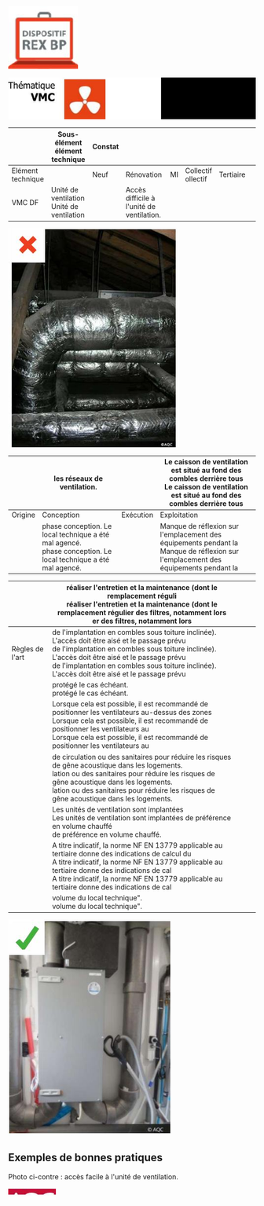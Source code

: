 ![](<images/VMC double flux - unité de ventilation - Non qualité/_page_0_Picture_0.jpeg>)

![](<images/VMC double flux - unité de ventilation - Non qualité/_page_0_Picture_1.jpeg>)

|                   | Sous- élément<br>élément<br>technique        | Constat |                                           |    |                       |           |  |
|-------------------|----------------------------------------------|---------|-------------------------------------------|----|-----------------------|-----------|--|
| Elément technique |                                              | Neuf    | Rénovation                                | MI | Collectif<br>ollectif | Tertiaire |  |
| VMC DF            | Unité de ventilation<br>Unité de ventilation |         | Accès difficile à l'unité de ventilation. |    |                       |           |  |

![](<images/VMC double flux - unité de ventilation - Non qualité/_page_0_Picture_3.jpeg>)

|         | les réseaux de ventilation.                                                                                      |           | Le caisson de ventilation est situé au fond des combles derrière tous<br>Le caisson de ventilation est situé au fond des combles derrière tous |
|---------|------------------------------------------------------------------------------------------------------------------|-----------|------------------------------------------------------------------------------------------------------------------------------------------------|
| Origine | Conception                                                                                                       | Exécution | Exploitation                                                                                                                                   |
|         | phase conception. Le local technique a été mal agencé.<br>phase conception. Le local technique a été mal agencé. |           | Manque de réflexion sur l'emplacement des équipements pendant la<br>Manque de réflexion sur l'emplacement des équipements pendant la           |

|                 | réaliser l'entretien et la maintenance (dont le remplacement réguli<br>réaliser l'entretien et la maintenance (dont le remplacement régulier des filtres, notamment lors<br>er des filtres, notamment lors                                                                                            |  |  |  |
|-----------------|-------------------------------------------------------------------------------------------------------------------------------------------------------------------------------------------------------------------------------------------------------------------------------------------------------|--|--|--|
| Règles de l'art | de l'implantation en combles sous toiture inclinée). L'accès doit être aisé et le passage prévu<br>de l'implantation en combles sous toiture inclinée). L'accès doit être aisé et le passage prévu<br>de l'implantation en combles sous toiture inclinée). L'accès doit être aisé et le passage prévu |  |  |  |
|                 | protégé le cas échéant.<br>protégé le cas échéant.                                                                                                                                                                                                                                                    |  |  |  |
|                 | Lorsque cela est possible, il est recommandé de positionner les ventilateurs au-dessus des zones<br>Lorsque cela est possible, il est recommandé de positionner les ventilateurs au<br>Lorsque cela est possible, il est recommandé de positionner les ventilateurs au                                |  |  |  |
|                 | de circulation ou des sanitaires pour réduire les risques de gêne acoustique dans les logements.<br>lation ou des sanitaires pour réduire les risques de gêne acoustique dans les logements.<br>lation ou des sanitaires pour réduire les risques de gêne acoustique dans les logements.              |  |  |  |
|                 | Les unités de ventilation sont implantées<br>Les unités de ventilation sont implantées de préférence en volume chauffé<br>de préférence en volume chauffé.                                                                                                                                            |  |  |  |
|                 | A titre indicatif, la norme NF EN 13779 applicable au tertiaire donne des indications de calcul du<br>A titre indicatif, la norme NF EN 13779 applicable au tertiaire donne des indications de cal<br>A titre indicatif, la norme NF EN 13779 applicable au tertiaire donne des indications de cal    |  |  |  |
|                 | volume du local technique".<br>volume du local technique".                                                                                                                                                                                                                                            |  |  |  |

![](<images/VMC double flux - unité de ventilation - Non qualité/_page_0_Picture_7.jpeg>)

## Exemples de bonnes pratiques

Photo ci-contre : accès facile à l'unité de ventilation.

![](<images/VMC double flux - unité de ventilation - Non qualité/_page_0_Picture_11.jpeg>)